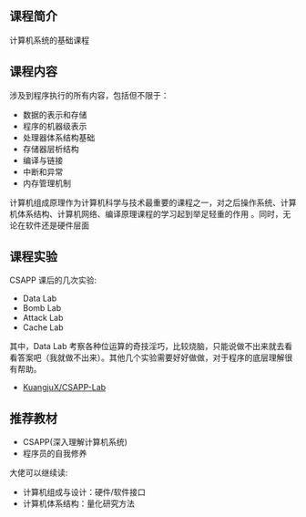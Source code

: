 ## 课程简介
计算机系统的基础课程

## 课程内容    

涉及到程序执行的所有内容，包括但不限于：
- 数据的表示和存储
- 程序的机器级表示
- 处理器体系结构基础
- 存储器层析结构
- 编译与链接
- 中断和异常
- 内存管理机制  
  
计算机组成原理作为计算机科学与技术最重要的课程之一，对之后操作系统、计算机体系结构、计算机网络、编译原理课程的学习起到举足轻重的作用
。同时，无论在软件还是硬件层面
## 课程实验 
CSAPP 课后的几次实验:
- Data Lab
- Bomb Lab
- Attack Lab
- Cache Lab

其中，Data Lab 考察各种位运算的奇技淫巧，比较烧脑，只能说做不出来就去看看答案吧（我就做不出来）。其他几个实验需要好好做做，对于程序的底层理解很有帮助。

- [KuangjuX/CSAPP-Lab](https://github.com/KuangjuX/CSAPP-Lab)

## 推荐教材
- CSAPP(深入理解计算机系统)
- 程序员的自我修养  
   
 
大佬可以继续读:   

- 计算机组成与设计：硬件/软件接口
- 计算机体系结构：量化研究方法
